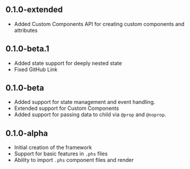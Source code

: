 ## 0.1.0-extended
- Added Custom Components API for creating custom components and attributes

## 0.1.0-beta.1
- Added state support for deeply nested state
- Fixed GitHub Link

## 0.1.0-beta
- Added support for state management and event handling.
- Extended support for Custom Components
- Added support for passing data to child via `@prop` and `@noprop`.

## 0.1.0-alpha
- Initial creation of the framework
- Support for basic features in `.phs` files
- Ability to import `.phs` component files and render